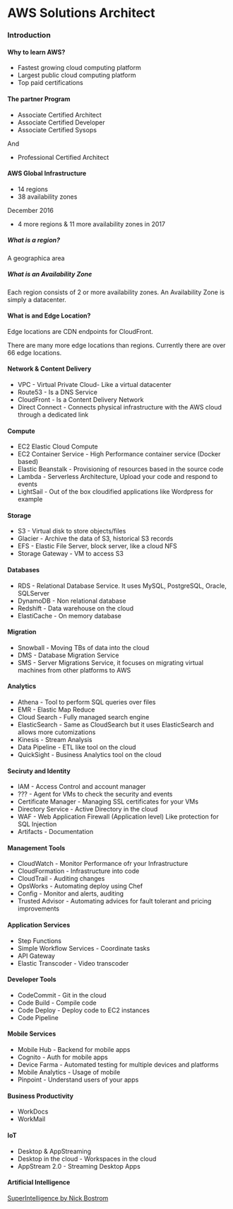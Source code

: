 # AWS Solutions Architect

### Introduction

#### Why to learn AWS?

* Fastest growing cloud computing platform
* Largest public cloud computing platform
* Top paid certifications

#### The partner Program

 * Associate Certified Architect
 * Associate Certified Developer
 * Associate Certified Sysops

And

* Professional Certified Architect

#### AWS Global Infrastructure

* 14 regions
* 38 availability zones

December 2016

* 4 more regions & 11 more availability zones in 2017

##### What is a region?

A geographica area

##### What is an Availability Zone

Each region consists of 2 or more availability zones. An Availability Zone is simply a datacenter.

#### What is and Edge Location?

Edge locations are CDN endpoints for CloudFront.

There are many more edge locations than regions. Currently there are over 66 edge locations.

#### Network & Content Delivery

* VPC - Virtual Private Cloud- Like a virtual datacenter
* Route53 - Is a DNS Service
* CloudFront - Is a Content Delivery Network
* Direct Connect - Connects physical infrastructure with the AWS cloud through a dedicated link


#### Compute

* EC2 Elastic Cloud Compute
* EC2 Container Service - High Performance container service (Docker based)
* Elastic Beanstalk - Provisioning of resources based in the source code
* Lambda - Serverless Architecture, Upload your code and respond to events
* LightSail - Out of the box cloudified applications like Wordpress for example

#### Storage

* S3 - Virtual disk to store objects/files
* Glacier - Archive the data of S3, historical S3 records
* EFS - Elastic File Server, block server, like a cloud NFS
* Storage Gateway - VM to access S3

#### Databases

* RDS - Relational Database Service. It uses MySQL, PostgreSQL, Oracle, SQLServer
* DynamoDB - Non relational database
* Redshift - Data warehouse on the cloud
* ElastiCache - On memory database

#### Migration

* Snowball - Moving TBs of data into the cloud
* DMS - Database Migration Service
* SMS - Server Migrations Service, it focuses on migrating virtual machines from other platforms to AWS

#### Analytics

* Athena - Tool to perform SQL queries over files
* EMR - Elastic Map Reduce
* Cloud Search - Fully managed search engine
* ElasticSearch - Same as CloudSearch but it uses ElasticSearch and allows more cutomizations
* Kinesis - Stream Analysis
* Data Pipeline - ETL like tool on the cloud
* QuickSight - Business Analytics tool on the cloud

#### Seciruty and Identity

* IAM - Access Control and account manager
* ??? - Agent for VMs to check the security and events
* Certificate Manager - Managing SSL certificates for your VMs
* Directory Service - Active Directory in the cloud
* WAF - Web Application Firewall (Application level) Like protection for SQL Injection
* Artifacts - Documentation

#### Management Tools

* CloudWatch - Monitor Performance ofr your Infrastructure
* CloudFormation - Infrastructure into code
* CloudTrail - Auditing changes
* OpsWorks - Automating deploy using Chef
* Config - Monitor and alerts, auditing
* Trusted Advisor - Automating advices for fault tolerant and pricing improvements


#### Application Services

* Step Functions
* Simple Workflow Services - Coordinate tasks
* API Gateway
* Elastic Transcoder - Video transcoder

#### Developer Tools

* CodeCommit - Git in the cloud
* Code Build - Compile code
* Code Deploy - Deploy code to EC2 instances
* Code Pipeline

#### Mobile Services

* Mobile Hub - Backend for mobile apps
* Cognito - Auth for mobile apps
* Device Farma - Automated testing for multiple devices and platforms
* Mobile Analytics - Usage of mobile
* Pinpoint - Understand users of your apps

#### Business Productivity

* WorkDocs
* WorkMail

#### IoT

* Desktop & AppStreaming
* Desktop in the cloud - Workspaces in the cloud
* AppStream 2.0 - Streaming Desktop Apps

#### Artificial Intelligence

[SuperIntelligence by Nick Bostrom](https://www.amazon.com/Superintelligence-Dangers-Strategies-Nick-Bostrom/dp/1501227742)

